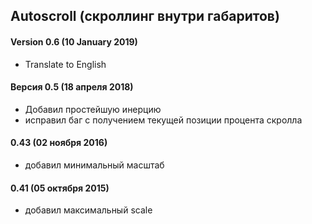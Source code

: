 ## Autoscroll (скроллинг внутри габаритов)

#### Version 0.6 (10 January 2019)
* Translate to English

#### Версия 0.5 (18 апреля 2018)
* Добавил простейшую инерцию
* исправил баг с получением текущей позиции процента скролла

#### 0.43 (02 ноября 2016)
* добавил минимальный масштаб

#### 0.41 (05 октября 2015)
* добавил максимальный scale